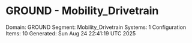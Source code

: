 # GROUND - Mobility_Drivetrain

Domain: GROUND
Segment: Mobility_Drivetrain
Systems: 1
Configuration Items: 10
Generated: Sun Aug 24 22:41:19 UTC 2025
